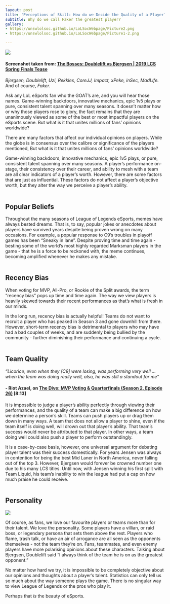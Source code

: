 ```yaml
---
layout: post
title: 'Perceptions of Skill: How do we Decide the Quality of a Player?'
subtitle: Why do we call Faker the greatest player?
gallery:
- https://unswlolsoc.github.io/LoLSocWebpage/Picture2.png
- https://unswlolsoc.github.io/LoLSocWebpage/Picture1-2.png

---
```

![](https://unswlolsoc.github.io/LoLSocWebpage/uploads/Picture1-2.png)

#### **Screenshot taken from:** [The Bosses: Doublelift vs Bjergsen | 2019 LCS Spring Finals Tease](https://www.youtube.com/watch?v=8o1exiJz_EA)

_Bjergsen, Doublelift, Uzi, Rekkles, CoreJJ, Impact, xPeke, inSec, MadLife._  
And of course, _Faker._

Ask any LoL eSports fan who the GOAT’s are, and you will hear those names. Game-winning backdoors, innovative mechanics, epic 1v5 plays or pure, consistent talent spanning over many seasons. It doesn’t matter how or why those players rose to glory, the fact remains that they are unanimously viewed as some of the best or most impactful players on the eSports scene. But what is it that unites millions of fans’ opinions worldwide?

There are many factors that affect our individual opinions on players. While the globe is in consensus over the calibre or significance of the players mentioned, But what is it that unites millions of fans’ opinions worldwide?

Game-winning backdoors, innovative mechanics, epic 1v5 plays, or pure, consistent talent spanning over many seasons. A player’s performance on-stage, their consistency over their career, and ability to mesh with a team are all clear indicators of a player’s worth. However, there are some factors that are just as influential. These factors do not affect a player’s objective worth, but they alter the way we perceive a player’s ability. <br> <br>

## **Popular Beliefs**

Throughout the many seasons of League of Legends eSports, memes have always bested dreams. That is, to say, popular jokes or anecdotes about players have survived years despite being proven wrong on many occasions. For example, a popular response to C9’s troubles in playoff games has been “Sneaky in lane”. Despite proving time and time again - besting some of the world’s most highly regarded Marksman players in the game - that he is a force to be reckoned with, the meme continues, becoming amplified whenever he makes any mistake.
<br> <br>

## **Recency Bias**

When voting for MVP, All-Pro, or Rookie of the Split awards, the term “recency bias” pops up time and time again. The way we view players is heavily skewed towards their recent performances as that’s what is fresh in our minds.

In the long run, recency bias is actually helpful! Teams do not want to recruit a player who has peaked in Season 3 and gone downhill from there. However, short-term recency bias is detrimental to players who may have had a bad couples of weeks, and are suddenly being bullied by the community - further diminishing their performance and continuing a cycle.
<br> <br>

## **Team Quality**

_“Licorice, even when they \[C9\] were losing, was performing very well … when the team was doing really well, also, he was still a standout for me”_

#### - Riot Azael, on [The Dive: MVP Voting & Quarterfinals (Season 2, Episode 26)](https://youtu.be/wkg4GJH2pW4?t=492) \[8:13\]

It is impossible to judge a player’s ability perfectly through viewing their performances, and the quality of a team can make a big difference on how we determine a person’s skill. Teams can push players up or drag them down in many ways. A team that does not allow a player to shine, even if the team itself is doing well, will drown out that player’s ability. That team’s success would never be attributed to that player. In other ways, a team doing well could also push a player to perform outstandingly.

It is a case-by-case basis, however, one universal argument for debating player talent was their success domestically. For years Jensen was always in contention for being the best Mid Laner in North America, never falling out of the top 3. However, Bjergsen would forever be crowned number one due to his many LCS titles. Until now, with Jensen winning his first split with Team Liquid, his team’s inability to win the league had put a cap on how much praise he could receive.
<br> <br>

## Personality

![](https://unswlolsoc.github.io/LoLSocWebpage/uploads/Picture2.png)

Of course, as fans, we love our favourite players or teams more than for their talent. We love the personality. Some players have a villian, or raid boss, or legendary persona that sets them above the rest. Players who flame, trash talk, or have an air of arrogance are all seen as the opponents themselves - not the team they’re on. Fans, teammates, and even enemy players have more polarising opinions about these characters. Talking about Bjergsen, Doublelift said “I always think of the team he is on as the greatest opponent.”

No matter how hard we try, it is impossible to be completely objective about our opinions and thoughts about a player’s talent. Statistics can only tell us so much about the way someone plays the game. There is no singular way to view League of Legends or the pros who play it.

Perhaps that _is_ the beauty of eSports.